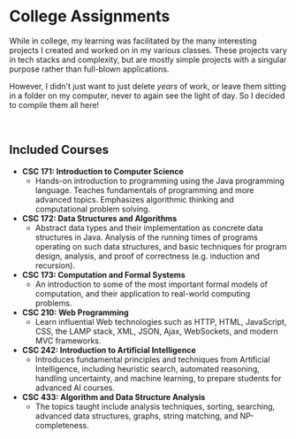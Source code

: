 # College Assignments
While in college, my learning was facilitated by the many interesting projects I created and worked on in my various classes. These projects vary in tech stacks and complexity, but are mostly simple projects with a singular purpose rather than full-blown applications.

However, I didn't just want to just delete <i>years</i> of work, or leave them sitting in a folder on my computer, never to again see the light of day. So I decided to compile them all here!

<br>

## Included Courses
- **CSC 171: Introduction to Computer Science**
     - Hands-on introduction to programming using the Java programming language. Teaches fundamentals of programming and more advanced topics. Emphasizes algorithmic thinking and computational problem solving.
- **CSC 172: Data Structures and Algorithms**
     - Abstract data types and their implementation as concrete data structures in Java. Analysis of the running times of programs operating on such data structures, and basic techniques for program design, analysis, and proof of correctness (e.g. induction and recursion).
- **CSC 173: Computation and Formal Systems**
     - An introduction to some of the most important formal models of computation, and their application to real-world computing problems.
- **CSC 210: Web Programming**
     - Learn influential Web technologies such as HTTP, HTML, JavaScript, CSS, the LAMP stack, XML, JSON, Ajax, WebSockets, and modern MVC frameworks.
- **CSC 242: Introduction to Artificial Intelligence**
     - Introduces fundamental principles and techniques from Artificial Intelligence, including heuristic search, automated reasoning, handling uncertainty, and machine learning, to prepare students for advanced AI courses.
- **CSC 433: Algorithm and Data Structure Analysis**
     - The topics taught include analysis techniques, sorting, searching, advanced data structures, graphs, string matching, and NP-completeness.
